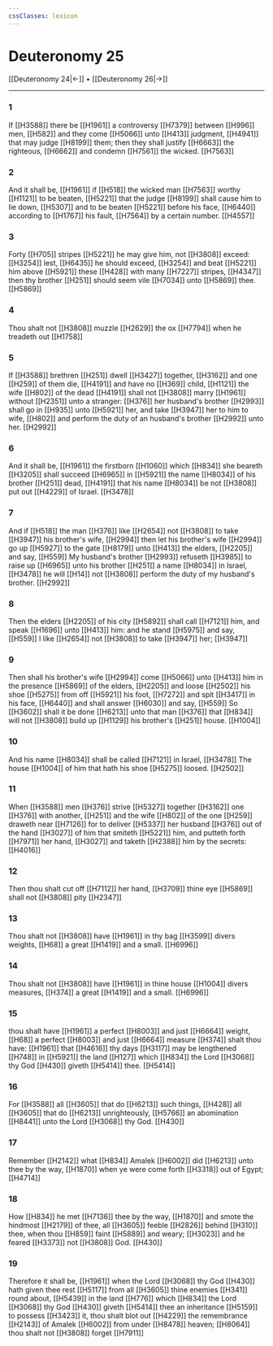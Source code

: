 ```yaml
---
cssClasses: lexicon
---
```

# Deuteronomy 25

[[Deuteronomy 24|←]] • [[Deuteronomy 26|→]]

---

### 1
If [[H3588]] there be [[H1961]] a controversy [[H7379]] between [[H996]] men, [[H582]] and they come [[H5066]] unto [[H413]] judgment, [[H4941]] that may judge [[H8199]] them; then they shall justify [[H6663]] the righteous, [[H6662]] and condemn [[H7561]] the wicked. [[H7563]]

### 2
And it shall be, [[H1961]] if [[H518]] the wicked man [[H7563]] worthy [[H1121]] to be beaten, [[H5221]] that the judge [[H8199]] shall cause him to lie down, [[H5307]] and to be beaten [[H5221]] before his face, [[H6440]] according to [[H1767]] his fault, [[H7564]] by a certain number. [[H4557]]

### 3
Forty [[H705]] stripes [[H5221]] he may give him, not [[H3808]] exceed: [[H3254]] lest, [[H6435]] he should exceed, [[H3254]] and beat [[H5221]] him above [[H5921]] these [[H428]] with many [[H7227]] stripes, [[H4347]] then thy brother [[H251]] should seem vile [[H7034]] unto [[H5869]] thee. [[H5869]]

### 4
Thou shalt not [[H3808]] muzzle [[H2629]] the ox [[H7794]] when he treadeth out [[H1758]]

### 5
If [[H3588]] brethren [[H251]] dwell [[H3427]] together, [[H3162]] and one [[H259]] of them die, [[H4191]] and have no [[H369]] child, [[H1121]] the wife [[H802]] of the dead [[H4191]] shall not [[H3808]] marry [[H1961]] without [[H2351]] unto a stranger: [[H376]] her husband's brother [[H2993]] shall go in [[H935]] unto [[H5921]] her, and take [[H3947]] her to him to wife, [[H802]] and perform the duty of an husband's brother [[H2992]] unto her. [[H2992]]

### 6
And it shall be, [[H1961]] the firstborn [[H1060]] which [[H834]] she beareth [[H3205]] shall succeed [[H6965]] in [[H5921]] the name [[H8034]] of his brother [[H251]] dead, [[H4191]] that his name [[H8034]] be not [[H3808]] put out [[H4229]] of Israel. [[H3478]]

### 7
And if [[H518]] the man [[H376]] like [[H2654]] not [[H3808]] to take [[H3947]] his brother's wife, [[H2994]] then let his brother's wife [[H2994]] go up [[H5927]] to the gate [[H8179]] unto [[H413]] the elders, [[H2205]] and say, [[H559]] My husband's brother [[H2993]] refuseth [[H3985]] to raise up [[H6965]] unto his brother [[H251]] a name [[H8034]] in Israel, [[H3478]] he will [[H14]] not [[H3808]] perform the duty of my husband's brother. [[H2992]]

### 8
Then the elders [[H2205]] of his city [[H5892]] shall call [[H7121]] him, and speak [[H1696]] unto [[H413]] him: and he stand [[H5975]] and say, [[H559]] I like [[H2654]] not [[H3808]] to take [[H3947]] her; [[H3947]]

### 9
Then shall his brother's wife [[H2994]] come [[H5066]] unto [[H413]] him in the presence [[H5869]] of the elders, [[H2205]] and loose [[H2502]] his shoe [[H5275]] from off [[H5921]] his foot, [[H7272]] and spit [[H3417]] in his face, [[H6440]] and shall answer [[H6030]] and say, [[H559]] So [[H3602]] shall it be done [[H6213]] unto that man [[H376]] that [[H834]] will not [[H3808]] build up [[H1129]] his brother's [[H251]] house. [[H1004]]

### 10
And his name [[H8034]] shall be called [[H7121]] in Israel, [[H3478]] The house [[H1004]] of him that hath his shoe [[H5275]] loosed. [[H2502]]

### 11
When [[H3588]] men [[H376]] strive [[H5327]] together [[H3162]] one [[H376]] with another, [[H251]] and the wife [[H802]] of the one [[H259]] draweth near [[H7126]] for to deliver [[H5337]] her husband [[H376]] out of the hand [[H3027]] of him that smiteth [[H5221]] him, and putteth forth [[H7971]] her hand, [[H3027]] and taketh [[H2388]] him by the secrets: [[H4016]]

### 12
Then thou shalt cut off [[H7112]] her hand, [[H3709]] thine eye [[H5869]] shall not [[H3808]] pity [[H2347]]

### 13
Thou shalt not [[H3808]] have [[H1961]] in thy bag [[H3599]] divers weights, [[H68]] a great [[H1419]] and a small. [[H6996]]

### 14
Thou shalt not [[H3808]] have [[H1961]] in thine house [[H1004]] divers measures, [[H374]] a great [[H1419]] and a small. [[H6996]]

### 15
thou shalt have [[H1961]] a perfect [[H8003]] and just [[H6664]] weight, [[H68]] a perfect [[H8003]] and just [[H6664]] measure [[H374]] shalt thou have: [[H1961]] that [[H4616]] thy days [[H3117]] may be lengthened [[H748]] in [[H5921]] the land [[H127]] which [[H834]] the Lord [[H3068]] thy God [[H430]] giveth [[H5414]] thee. [[H5414]]

### 16
For [[H3588]] all [[H3605]] that do [[H6213]] such things, [[H428]] all [[H3605]] that do [[H6213]] unrighteously, [[H5766]] an abomination [[H8441]] unto the Lord [[H3068]] thy God. [[H430]]

### 17
Remember [[H2142]] what [[H834]] Amalek [[H6002]] did [[H6213]] unto thee by the way, [[H1870]] when ye were come forth [[H3318]] out of Egypt; [[H4714]]

### 18
How [[H834]] he met [[H7136]] thee by the way, [[H1870]] and smote the hindmost [[H2179]] of thee, all [[H3605]] feeble [[H2826]] behind [[H310]] thee, when thou [[H859]] faint [[H5889]] and weary; [[H3023]] and he feared [[H3373]] not [[H3808]] God. [[H430]]

### 19
Therefore it shall be, [[H1961]] when the Lord [[H3068]] thy God [[H430]] hath given thee rest [[H5117]] from all [[H3605]] thine enemies [[H341]] round about, [[H5439]] in the land [[H776]] which [[H834]] the Lord [[H3068]] thy God [[H430]] giveth [[H5414]] thee an inheritance [[H5159]] to possess [[H3423]] it, thou shalt blot out [[H4229]] the remembrance [[H2143]] of Amalek [[H6002]] from under [[H8478]] heaven; [[H8064]] thou shalt not [[H3808]] forget [[H7911]]
